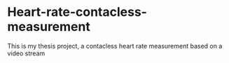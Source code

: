 # Heart-rate-contacless-measurement
This is my thesis project, a contacless heart rate measurement based on a video stream
